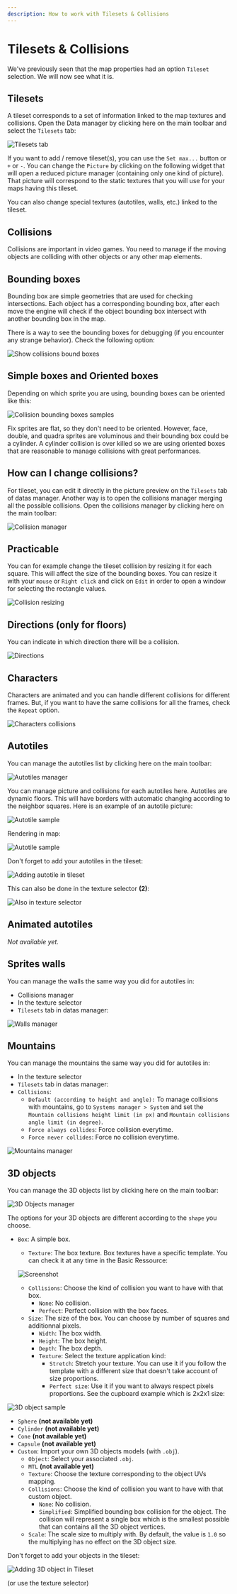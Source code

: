 ```yaml
---
description: How to work with Tilesets & Collisions
---
```


# Tilesets & Collisions

We've previously seen that the map properties had an option `Tileset` selection. We will now see what it is.

## Tilesets <a id="tilesets"></a>

A tileset corresponds to a set of information linked to the map textures and collisions. Open the Data manager by clicking here on the main toolbar and select the `Tilesets` tab:

![Tilesets tab](https://rpg-paper-maker.github.io/basics/img/tileset-manager.png)

If you want to add / remove tileset\(s\), you can use the `Set max...` button or `+` or `-`. You can change the `Picture` by clicking on the following widget that will open a reduced picture manager \(containing only one kind of picture\). That picture will correspond to the static textures that you will use for your maps having this tileset.

You can also change special textures \(autotiles, walls, etc.\) linked to the tileset.

## Collisions <a id="collisions"></a>

Collisions are important in video games. You need to manage if the moving objects are colliding with other objects or any other map elements.

## Bounding boxes <a id="bounding-boxes"></a>

Bounding box are simple geometries that are used for checking intersections. Each object has a corresponding bounding box, after each move the engine will check if the object bounding box intersect with another bounding box in the map.

There is a way to see the bounding boxes for debugging \(if you encounter any strange behavior\). Check the following option:

![Show collisions bound boxes](https://rpg-paper-maker.github.io/basics/img/collision-debug.png)

## Simple boxes and Oriented boxes <a id="simple-boxes-and-oriented-boxes"></a>

Depending on which sprite you are using, bounding boxes can be oriented like this:

![Collision bounding boxes samples](https://rpg-paper-maker.github.io/basics/img/collision-boxes.png)

Fix sprites are flat, so they don't need to be oriented. However, face, double, and quadra sprites are voluminous and their bounding box could be a cylinder. A cylinder collision is over killed so we are using oriented boxes that are reasonable to manage collisions with great performances.

## How can I change collisions? <a id="how-can-i-change-collisions"></a>

For tileset, you can edit it directly in the picture preview on the `Tilesets` tab of datas manager. Another way is to open the collisions manager merging all the possible collisions. Open the collisions manager by clicking here on the main toolbar:

![Collision manager](https://rpg-paper-maker.github.io/basics/img/collision-manager.png)

## Practicable <a id="praticable"></a>

You can for example change the tileset collision by resizing it for each square. This will affect the size of the bounding boxes. You can resize it with your `mouse` or `Right click` and click on `Edit` in order to open a window for selecting the rectangle values.

![Collision resizing](https://rpg-paper-maker.github.io/basics/img/collision-praticable.png)

## Directions \(only for floors\) <a id="directions-only-for-floors"></a>

You can indicate in which direction there will be a collision.

![Directions](https://rpg-paper-maker.github.io/basics/img/collision-direction.png)

## Characters <a id="characters"></a>

Characters are animated and you can handle different collisions for different frames. But, if you want to have the same collisions for all the frames, check the `Repeat` option.

![Characters collisions](https://rpg-paper-maker.github.io/basics/img/collision-character.png)

## Autotiles <a id="autotiles"></a>

You can manage the autotiles list by clicking here on the main toolbar:

![Autotiles manager](https://rpg-paper-maker.github.io/basics/img/autotiles-list.png)

You can manage picture and collisions for each autotiles here. Autotiles are dynamic floors. This will have borders with automatic changing according to the neighbor squares. Here is an example of an autotile picture:

![Autotile sample](https://rpg-paper-maker.github.io/basics/img/autotile-general.png)

Rendering in map:

![Autotile sample](https://rpg-paper-maker.github.io/basics/img/autotiles-preview.png)

Don't forget to add your autotiles in the tileset:

![Adding autotile in tileset](https://rpg-paper-maker.github.io/basics/img/autotiles-tileset.png)

This can also be done in the texture selector **\(2\)**:

![Also in texture selector](https://rpg-paper-maker.github.io/basics/img/autotiles-update-list.png)

## Animated autotiles <a id="animated-autotiles"></a>

_Not available yet._

## Sprites walls <a id="sprites-walls"></a>

You can manage the walls the same way you did for autotiles in:

* Collisions manager
* In the texture selector
* `Tilesets` tab in datas manager:

![Walls manager](https://rpg-paper-maker.github.io/basics/img/walls-tileset.png)

## Mountains <a id="mountains"></a>

You can manage the mountains the same way you did for autotiles in:

* In the texture selector
* `Tilesets` tab in datas manager:
* `Collisions`:
  * `Default (according to height and angle):` To manage collisions with mountains, go to `Systems manager > System` and set the `Mountain collisions height limit (in px)` and `Mountain collisions angle limit (in degree)`.
  * `Force always collides`: Force collision everytime.
  * `Force never collides`: Force no collision everytime.

![Mountains manager](https://rpg-paper-maker.github.io/basics/img/mountains-tileset.png)

## 3D objects <a id="3d-objects"></a>

You can manage the 3D objects list by clicking here on the main toolbar:

![3D Objects manager](https://rpg-paper-maker.github.io/basics/img/objects-3d-list.png)

The options for your 3D objects are different according to the `shape` you choose.

* `Box`: A simple box.

  * `Texture`: The box texture. Box textures have a specific template. You can check it at any time in the Basic Ressource:

  ![Screenshot](https://rpg-paper-maker.github.io/basics/img/box-template.png)

  * `Collisions`: Choose the kind of collision you want to have with that box.
    * `None`: No collision.
    * `Perfect`: Perfect collision with the box faces.
  * `Size`: The size of the box. You can choose by number of squares and additionnal pixels.
    * `Width`: The box width.
    * `Height`: The box height.
    * `Depth`: The box depth.
    * `Texture`: Select the texture application kind:
      * `Stretch`: Stretch your texture. You can use it if you follow the template with a different size that doesn't take account of size proportions.
      * `Perfect size`: Use it if you want to always respect pixels proportions. See the cupboard example which is 2x2x1 size:

![3D object sample](https://rpg-paper-maker.github.io/basics/img/box-cupboard.png)

* `Sphere` **\(not available yet\)**
* `Cylinder` **\(not available yet\)**
* `Cone` **\(not available yet\)**
* `Capsule` **\(not available yet\)**
* `Custom`: Import your own 3D objects models \(with `.obj`\).
  * `Object`: Select your associated `.obj`.
  * `MTL` **\(not available yet\)**
  * `Texture`: Choose the texture corresponding to the object UVs mapping.
  * `Collisions`: Choose the kind of collision you want to have with that custom object.
    * `None`: No collision.
    * `Simplified`: Simplified bounding box collision for the object. The collision will represent a single box which is the smallest possible that can contains all the 3D object vertices.
  * `Scale`: The scale size to multiply with. By default, the value is `1.0` so the multiplying has no effect on the 3D object size.

Don't forget to add your objects in the tileset:

![Adding 3D object in Tileset](https://rpg-paper-maker.github.io/basics/img/objects-3d-tileset.png)

\(or use the texture selector\)

